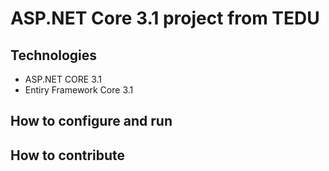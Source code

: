 # ASP.NET Core 3.1 project from TEDU
## Technologies
- ASP.NET CORE 3.1
- Entiry Framework Core 3.1
## How to configure and run
## How to contribute